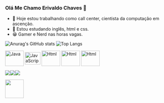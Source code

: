### Olá Me Chamo Erivaldo Chaves  👋

- 🔭 Hoje estou trabalhando como call center, cientista da computação em ascenção.
- 🌱 Estou estudando inglês, html e css.
- 😁 Gamer e Nerd nas horas vagas.

![Anurag's GitHub stats](https://github-readme-stats.vercel.app/api?username=erivaschaves&show_icons=true&theme=dark) 
![Top Langs](https://github-readme-stats.vercel.app/api/top-langs/?username=erivaschaves&layout=compact)

<img align = "center" alt = "Java" height= "50" and width = "60" src="https://cdn.jsdelivr.net/gh/devicons/devicon/icons/java/java-original-wordmark.svg"/> <img align = "center" alt = "JavaScript" height= "40" and width = "50" src="https://cdn.jsdelivr.net/gh/devicons/devicon/icons/javascript/javascript-original.svg" />
<img align = "center" alt = "Html" height= "50" and width = "60" src="https://cdn.jsdelivr.net/gh/devicons/devicon/icons/html5/html5-original-wordmark.svg" />
<img align = "center" alt = "Html" height= "50" and width = "60" src="https://cdn.jsdelivr.net/gh/devicons/devicon/icons/css3/css3-plain-wordmark.svg" />
<img align = "center" alt = "Html" height= "50" and width = "60" src="https://cdn.jsdelivr.net/gh/devicons/devicon/icons/python/python-original-wordmark.svg" />

<a href= "https://www.facebook.com/erivas.chaves"> <img src= "https://img.shields.io/badge/Facebook-1877F2?style=for-the-badge&logo=facebook&logoColor=white" /><a href= "https://www.instagram.com/erivaschaves/"><img src= "https://img.shields.io/badge/Instagram-E4405F?style=for-the-badge&logo=instagram&logoColor=white"/><a href= "https://www.linkedin.com/in/erivaldo-chaves-da-silva-3213a824b/"><img src= "https://img.shields.io/badge/LinkedIn-0077B5?style=for-the-badge&logo=linkedin&logoColor=white" />

 <img height= "60" and width = "60" src= "https://github.com/TheDudeThatCode/TheDudeThatCode/blob/master/Assets/Mario_Hello_Big.gif">
